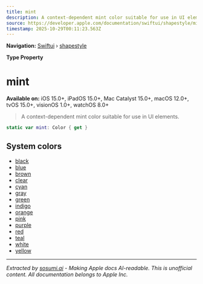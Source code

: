 ```yaml
---
title: mint
description: A context-dependent mint color suitable for use in UI elements.
source: https://developer.apple.com/documentation/swiftui/shapestyle/mint
timestamp: 2025-10-29T00:11:23.563Z
---
```


**Navigation:** [Swiftui](/documentation/swiftui) › [shapestyle](/documentation/swiftui/shapestyle)

**Type Property**

# mint

**Available on:** iOS 15.0+, iPadOS 15.0+, Mac Catalyst 15.0+, macOS 12.0+, tvOS 15.0+, visionOS 1.0+, watchOS 8.0+

> A context-dependent mint color suitable for use in UI elements.

```swift
static var mint: Color { get }
```

## System colors

- [black](/documentation/swiftui/shapestyle/black)
- [blue](/documentation/swiftui/shapestyle/blue)
- [brown](/documentation/swiftui/shapestyle/brown)
- [clear](/documentation/swiftui/shapestyle/clear)
- [cyan](/documentation/swiftui/shapestyle/cyan)
- [gray](/documentation/swiftui/shapestyle/gray)
- [green](/documentation/swiftui/shapestyle/green)
- [indigo](/documentation/swiftui/shapestyle/indigo)
- [orange](/documentation/swiftui/shapestyle/orange)
- [pink](/documentation/swiftui/shapestyle/pink)
- [purple](/documentation/swiftui/shapestyle/purple)
- [red](/documentation/swiftui/shapestyle/red)
- [teal](/documentation/swiftui/shapestyle/teal)
- [white](/documentation/swiftui/shapestyle/white)
- [yellow](/documentation/swiftui/shapestyle/yellow)

---

*Extracted by [sosumi.ai](https://sosumi.ai) - Making Apple docs AI-readable.*
*This is unofficial content. All documentation belongs to Apple Inc.*
